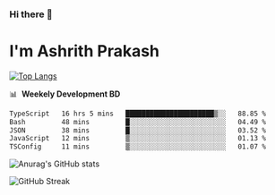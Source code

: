 ### Hi there 👋
# I'm Ashrith Prakash

[![Top Langs](https://github-readme-stats.vercel.app/api/top-langs/?username=xxcheckmatexx&count_private=true&include_all_commits=true&show_icons=true&line_height=20&title_color=FFFFFF&icon_color=FFFFFF&text_color=FFFFFF&bg_color=0D1117&langs_count=8)](https://github.com/anuraghazra/github-readme-stats)

📊 &nbsp;**Weekely Development BD**

<!--START_SECTION:waka-->

```txt
TypeScript   16 hrs 5 mins   ██████████████████████▒░░   88.85 %
Bash         48 mins         █░░░░░░░░░░░░░░░░░░░░░░░░   04.49 %
JSON         38 mins         █░░░░░░░░░░░░░░░░░░░░░░░░   03.52 %
JavaScript   12 mins         ▒░░░░░░░░░░░░░░░░░░░░░░░░   01.13 %
TSConfig     11 mins         ▒░░░░░░░░░░░░░░░░░░░░░░░░   01.07 %
```

<!--END_SECTION:waka-->

![Anurag's GitHub stats](https://github-readme-stats.vercel.app/api?username=xxcheckmatexx&count_private=true&show_icons=true&theme=merko)  

![GitHub Streak](http://github-readme-streak-stats.herokuapp.com?user=xxcheckmatexx&theme=merko&hide_border=true&date_format=M%20j%5B%2C%20Y%5D&fire=DD0E0B)
<br/>
